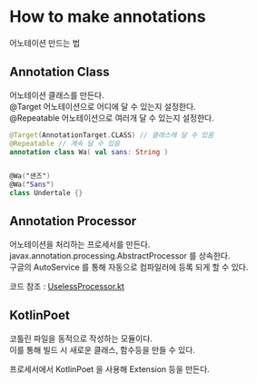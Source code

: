 # How to make annotations
어노테이션 만드는 법

## Annotation Class
어노테이션 클래스를 만든다. <br>
@Target 어노테이션으로 어디에 달 수 있는지 설정한다. <br>
@Repeatable 어노테이션으로 여러개 달 수 있는지 설정한다. <br>
```kotlin
@Target(AnnotationTarget.CLASS) // 클래스에 달 수 있음
@Repeatable // 계속 달 수 있음
annotation class Wa( val sans: String )


@Wa("샌즈")
@Wa("Sans")
class Undertale {}
```

## Annotation Processor
어노테이션을 처리하는 프로세서를 만든다. <br>
javax.annotation.processing.AbstractProcessor 를 상속한다. <br>
구글의 AutoService 를 통해 자동으로 컴파일러에 등록 되게 할 수 있다.

코드 참조 : [UselessProcessor.kt](https://github.com/pl-Steve28-lq/UselessThings/blob/master/UselessThings/src/main/java/com/steve28/uselessthings/annotations/UselessProcessor.kt)

## KotlinPoet
코틀린 파일을 동적으로 작성하는 모듈이다. <br>
이를 통해 빌드 시 새로운 클래스, 함수등을 만들 수 있다. <br>

프로세서에서 KotlinPoet 을 사용해 Extension 등을 만든다.
